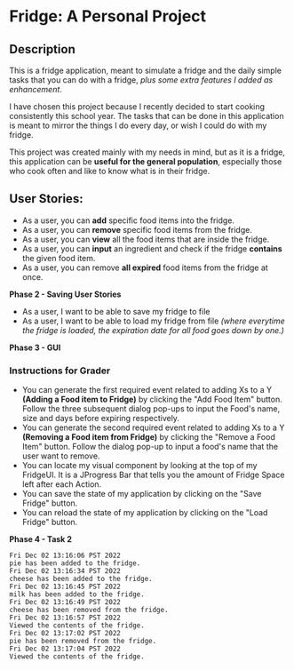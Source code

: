 # Fridge: A Personal Project

## Description

This is a fridge application, meant to simulate a fridge and the daily simple tasks that you can do with a fridge, *plus some extra features I added as enhancement*.

I have chosen this project because I recently decided to start cooking consistently this school year. The tasks that can be done in this application is meant to mirror the things I do every day, or wish I could do with my fridge.

This project was created mainly with my needs in mind, but as it is a fridge, this application can be **useful for the general population**, especially those who cook often and like to know what is in their fridge.


## User Stories:
- As a user, you can **add** specific food items into the fridge.
- As a user, you can **remove** specific food items from the fridge.
- As a user, you can **view** all the food items that are inside the fridge.
- As a user, you can **input** an ingredient and check if the fridge **contains** the given food item.
- As a user, you can remove **all expired** food items from the fridge at once.

**Phase 2 - Saving User Stories**

- As a user, I want to be able to save my fridge to file
- As a user, I want to be able to load my fridge from file *(where everytime the fridge is loaded, the expiration date for all food goes down by one.)*

**Phase 3 - GUI**

### Instructions for Grader

- You can generate the first required event related to adding Xs to a Y **(Adding a Food item to Fridge)** by clicking the "Add Food Item" button. Follow the three subsequent dialog pop-ups to input the Food's name, size and days before expiring respectively.
- You can generate the second required event related to adding Xs to a Y **(Removing a Food item from Fridge)** by clicking the "Remove a Food Item" button. Follow the dialog pop-up to input a food's name that the user want to remove.
- You can locate my visual component by looking at the top of my FridgeUI. It is a JProgress Bar that tells you the amount of Fridge Space left after each Action.
- You can save the state of my application by clicking on the "Save Fridge" button.
- You can reload the state of my application by clicking on the "Load Fridge" button.

**Phase 4 - Task 2**

```
Fri Dec 02 13:16:06 PST 2022
pie has been added to the fridge.
Fri Dec 02 13:16:34 PST 2022
cheese has been added to the fridge.
Fri Dec 02 13:16:45 PST 2022
milk has been added to the fridge.
Fri Dec 02 13:16:49 PST 2022
cheese has been removed from the fridge.
Fri Dec 02 13:16:57 PST 2022
Viewed the contents of the fridge.
Fri Dec 02 13:17:02 PST 2022
pie has been removed from the fridge.
Fri Dec 02 13:17:04 PST 2022
Viewed the contents of the fridge.
```
